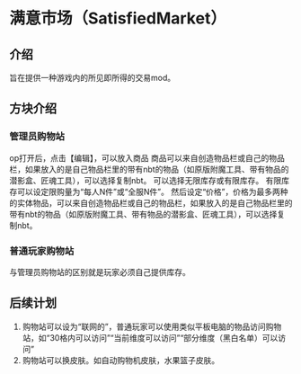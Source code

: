  # 满意市场（SatisfiedMarket）
 
## 介绍
旨在提供一种游戏内的所见即所得的交易mod。

## 方块介绍

### 管理员购物站

op打开后，点击【编辑】，可以放入商品
商品可以来自创造物品栏或自己的物品栏，如果放入的是自己物品栏里的带有nbt的物品（如原版附魔工具、带有物品的潜影盒、匠魂工具），可以选择复制nbt。
可以选择无限库存或有限库存。
有限库存可以设定限购量为“每人N件”或“全服N件”。
然后设定“价格”，价格为最多两种的实体物品，可以来自创造物品栏或自己的物品栏，如果放入的是自己物品栏里的带有nbt的物品（如原版附魔工具、带有物品的潜影盒、匠魂工具），可以选择复制nbt。

### 普通玩家购物站
与管理员购物站的区别就是玩家必须自己提供库存。

## 后续计划

1. 购物站可以设为“联网的”，普通玩家可以使用类似平板电脑的物品访问购物站，如“30格内可以访问”“当前维度可以访问”“部分维度（黑白名单）可以访问”
2. 购物站可以换皮肤。如自动购物机皮肤，水果篮子皮肤。